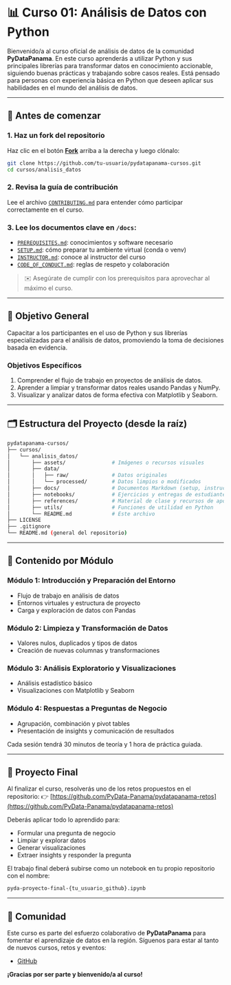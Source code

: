 # 📊 Curso 01: Análisis de Datos con Python

Bienvenido/a al curso oficial de análisis de datos de la comunidad **PyDataPanama**. En este curso aprenderás a utilizar Python y sus principales librerías para transformar datos en conocimiento accionable, siguiendo buenas prácticas y trabajando sobre casos reales. Está pensado para personas con experiencia básica en Python que deseen aplicar sus habilidades en el mundo del análisis de datos.

---

## 🚀 Antes de comenzar

### 1. Haz un fork del repositorio

Haz clic en el botón [**Fork**](https://github.com/PyData-Panama/pydatapanama-cursos/fork) arriba a la derecha y luego clónalo:

```bash
git clone https://github.com/tu-usuario/pydatapanama-cursos.git
cd cursos/analisis_datos
```

### 2. Revisa la guía de contribución

Lee el archivo [`CONTRIBUTING.md`](./docs/CONTRIBUTING.md) para entender cómo participar correctamente en el curso.

### 3. Lee los documentos clave en `/docs`:

* [`PREREQUISITES.md`](./docs/PREREQUISITES.md): conocimientos y software necesario
* [`SETUP.md`](./docs/SETUP.md): cómo preparar tu ambiente virtual (conda o venv)
* [`INSTRUCTOR.md`](./docs/INSTRUCTOR.md): conoce al instructor del curso
* [`CODE_OF_CONDUCT.md`](./docs/CODE_OF_CONDUCT.md): reglas de respeto y colaboración

> ✉️ Asegúrate de cumplir con los prerequisitos para aprovechar al máximo el curso.

---

## 🎯 Objetivo General

Capacitar a los participantes en el uso de Python y sus librerías especializadas para el análisis de datos, promoviendo la toma de decisiones basada en evidencia.

### Objetivos Específicos

1. Comprender el flujo de trabajo en proyectos de análisis de datos.
2. Aprender a limpiar y transformar datos reales usando Pandas y NumPy.
3. Visualizar y analizar datos de forma efectiva con Matplotlib y Seaborn.

---

## 🗂 Estructura del Proyecto (desde la raíz)

```bash
pydatapanama-cursos/
├── cursos/
│   └── analisis_datos/
│       ├── assets/               # Imágenes o recursos visuales
│       ├── data/
│       │   ├── raw/              # Datos originales
│       │   └── processed/        # Datos limpios o modificados
│       ├── docs/                 # Documentos Markdown (setup, instructor, etc.)
│       ├── notebooks/            # Ejercicios y entregas de estudiantes
│       ├── references/           # Material de clase y recursos de apoyo
│       ├── utils/                # Funciones de utilidad en Python
│       └── README.md             # Este archivo
├── LICENSE
├── .gitignore
└── README.md (general del repositorio)
```

---

## 🧠 Contenido por Módulo

### Módulo 1: Introducción y Preparación del Entorno

* Flujo de trabajo en análisis de datos
* Entornos virtuales y estructura de proyecto
* Carga y exploración de datos con Pandas

### Módulo 2: Limpieza y Transformación de Datos

* Valores nulos, duplicados y tipos de datos
* Creación de nuevas columnas y transformaciones

### Módulo 3: Análisis Exploratorio y Visualizaciones

* Análisis estadístico básico
* Visualizaciones con Matplotlib y Seaborn

### Módulo 4: Respuestas a Preguntas de Negocio

* Agrupación, combinación y pivot tables
* Presentación de insights y comunicación de resultados

Cada sesión tendrá 30 minutos de teoría y 1 hora de práctica guiada.

---

## 🧪 Proyecto Final

Al finalizar el curso, resolverás uno de los retos propuestos en el repositorio:
👉 [https://github.com/PyData-Panama/pydatapanama-retos](https://github.com/PyData-Panama/pydatapanama-retos)

Deberás aplicar todo lo aprendido para:

* Formular una pregunta de negocio
* Limpiar y explorar datos
* Generar visualizaciones
* Extraer insights y responder la pregunta

El trabajo final deberá subirse como un notebook en tu propio repositorio con el nombre:

```bash
pyda-proyecto-final-{tu_usuario_github}.ipynb
```

---

## 🙌 Comunidad

Este curso es parte del esfuerzo colaborativo de **PyDataPanama** para fomentar el aprendizaje de datos en la región.
Síguenos para estar al tanto de nuevos cursos, retos y eventos:

* [GitHub](https://github.com/PyData-Panama)

**¡Gracias por ser parte y bienvenido/a al curso!**
